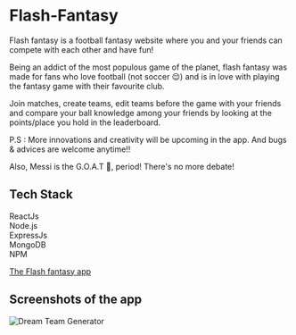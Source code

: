 # Flash-Fantasy
Flash fantasy is a football fantasy website where you and your friends can compete with each other and have fun!

Being an addict of the most populous game of the planet, flash fantasy was made for fans who love football (not soccer 😌) and is in love with playing the fantasy game with their favourite club.

Join matches, create teams, edit teams before the game with your friends and compare your ball knowledge among your friends by looking at the points/place you hold in the leaderboard.

P.S : More innovations and creativity will be upcoming in the app. And bugs & advices are welcome anytime!!

Also, Messi is the G.O.A.T 🐐, period! There's no more debate!

## Tech Stack

ReactJs <br/>
Node.js <br/>
ExpressJs <br/>
MongoDB <br/>
NPM


[The Flash fantasy app](https://flash-fantasy.onrender.com/)


## Screenshots of the app


![Dream Team Generator](screenshot.png "Dream Team Generator")
